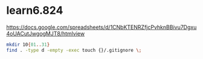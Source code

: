# learn6.824

https://docs.google.com/spreadsheets/d/1CNbKTENRZfjcPvhknBBivu7Dgxu4oUACutJwgogMJT8/htmlview



```sh
mkdir 10{01..31}
find . -type d -empty -exec touch {}/.gitignore \;
```





